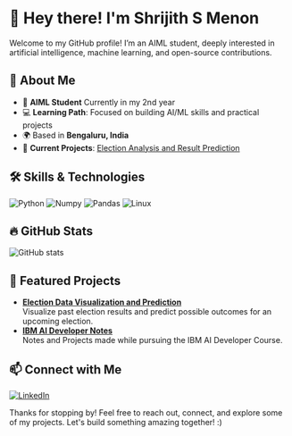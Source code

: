 # 👋 Hey there! I'm Shrijith S Menon

Welcome to my GitHub profile! I’m an  AIML student, deeply interested in artificial intelligence, machine learning, and open-source contributions.

## 🌱 About Me
- 🏫 **AIML Student** Currently in my 2nd year
- 💻 **Learning Path**: Focused on building AI/ML skills and practical projects
- 🌍 Based in **Bengaluru, India**
- 🚀 **Current Projects**: [Election Analysis and Result Prediction](https://github.com/coeusyk/election-prediction)

## 🛠️ Skills & Technologies
![Python](https://img.shields.io/badge/Python-3776AB?style=flat&logo=python&logoColor=white)
![Numpy](https://img.shields.io/badge/Numpy-013243?style=flat&logo=numpy&logoColor=white)
![Pandas](https://img.shields.io/badge/Pandas-150458?style=flat&logo=pandas&logoColor=white)
![Linux](https://img.shields.io/badge/Linux-FCC624?style=flat&logo=linux&logoColor=black)

## 🔥 GitHub Stats

![GitHub stats](https://github-readme-stats.vercel.app/api?username=ShrijithSM&show_icons=true&theme=tokyonight)

## 📌 Featured Projects

- **[Election Data Visualization and Prediction](https://github.com/coeusyk/election-prediction)**  
  Visualize past election results and predict possible outcomes for an upcoming election.
- **[IBM AI Developer Notes](https://github.com/ShrijithSM/IBM-AI-Developer-Notes)**  
   Notes and Projects made while pursuing the IBM AI Developer Course.

## 📫 Connect with Me

[![LinkedIn](https://img.shields.io/badge/LinkedIn-Shrijith-blue?style=flat&logo=linkedin)](https://in.linkedin.com/in/shrijithsm)  




Thanks for stopping by! Feel free to reach out, connect, and explore some of my projects. Let's build something amazing together!
:)



